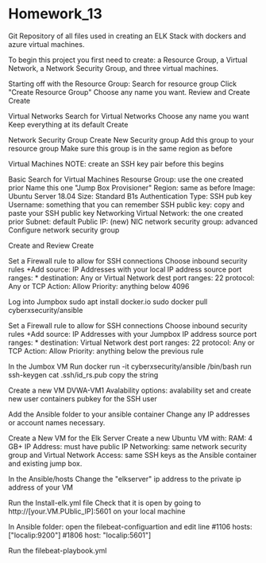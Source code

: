 # Homework_13
Git Repository of all files used in creating an ELK Stack with dockers and azure virtual machines.


To begin this project you first need to create: a Resource Group, a Virtual Network, a Network Security Group, and three virtual machines.

Starting off with the Resource Group:
  Search for resource group
  Click "Create Resource Group"
  Choose any name you want.
  Review and Create
  Create
  
Virtual Networks
  Search for Virtual Networks
  Choose any name you want
  Keep everything at its default
  Create
  
Network Security Group
  Create New Security group
  Add this group to your resource group
  Make sure this group is in the same region as before
  
Virtual Machines
  NOTE: create an SSH key pair before this begins
  
  Basic
    Search for Virtual Machines
    Resourse Group: use the one created prior
    Name this one "Jump Box Provisioner"
    Region: same as before
    Image: Ubuntu Server 18.04
    Size: Standard B1s
    Authentication Type: SSH pub key
    Username: something that you can remember
    SSH public key: copy and paste your SSH public key
  Networking
    Virtual Network: the one created prior
    Subnet: default
    Public IP: (new)
    NIC network security group: advanced
    Configure network security group
    
  Create and Review
    Create
    
Set a Firewall rule to allow for SSH connections
  Choose inbound security rules
  +Add
    source: IP Addresses with your local IP address
    source port ranges: *
    destination: Any or Virtual Network
    dest port ranges: 22
    protocol: Any or TCP
    Action: Allow
    Priority: anything below 4096
    
Log into Jumpbox
  sudo apt install docker.io
  sudo docker pull cyberxsecurity/ansible
  
Set a Firewall rule to allow for SSH connections
  Choose inbound security rules
  +Add
    source: IP Addresses with your Jumpbox IP address
    source port ranges: *
    destination: Virtual Network
    dest port ranges: 22
    protocol: Any or TCP
    Action: Allow
    Priority: anything below the previous rule
    
In the Jumbox VM
  Run docker run -it cyberxsecurity/ansible /bin/bash
    run ssh-keygen
    cat .ssh/id_rs.pub
    copy the string
    
  Create a new VM DVWA-VM1
    Avalability options: avalability set and create new
    user containers pubkey for the SSH user

Add the Ansible folder to your ansible container
  Change any IP addresses or account names necessary.
  
Create a New VM for the Elk Server
  Create a new Ubuntu VM with:
    RAM: 4 GB+
    IP Address: must have public IP
    Networking: same network security group and Virtual Network
    Access: same SSH keys as the Ansible container and existing jump box.
    
In the Ansible/hosts
  Change the "elkserver" ip address to the private ip address of your VM
  
Run the Install-elk.yml file
  Check that it is open by going to http://[your.VM.PUblic_IP]:5601 on your local machine
  
In Ansible folder:
  open the filebeat-configuartion and edit line 
  #1106
    hosts:["localip:9200"] 
  #1806
    host: "localip:5601"]

Run the filebeat-playbook.yml
